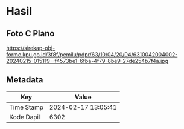 # Hasil

## Foto C Plano

https://sirekap-obj-formc.kpu.go.id/3f8f/pemilu/pdpr/63/10/04/20/04/6310042004002-20240215-015119--f4573be1-6fba-4f79-8be9-27de254b7f4a.jpg


## Metadata

| Key        | Value               |
| ---------- | ------------------- |
| Time Stamp | 2024-02-17 13:05:41 |
| Kode Dapil | 6302                |



